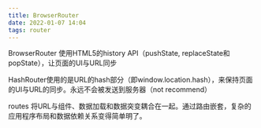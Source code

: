 ```yaml
---
title: BrowserRouter
date: 2022-01-07 14:04
tags: router 
---
```


BrowserRouter 使用HTML5的history API（pushState, replaceState和popState），让页面的UI与URL同步

HashRouter使用的是URL的hash部分（即window.location.hash），来保持页面的UI与URL的同步。永远不会被发送到服务器（not recommend）

routes 将URL与组件、数据加载和数据突变耦合在一起。通过路由嵌套，复杂的应用程序布局和数据依赖关系变得简单明了。